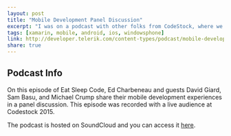 ```yaml
---
layout: post
title: "Mobile Development Panel Discussion"
excerpt: "I was on a podcast with other folks from CodeStock, where we talked about mobile development. "
tags: [xamarin, mobile, android, ios, windowsphone]
link: http://developer.telerik.com/content-types/podcast/mobile-development-panel-discussion/
share: true
---
```

## Podcast Info

On this episode of Eat Sleep Code, Ed Charbeneau and guests David Giard, Sam Basu, and Michael Crump share their mobile development experiences in a panel discussion. This episode was recorded with a live audience at Codestock 2015.


The podcast is hosted on SoundCloud and you can access it [here](http://developer.telerik.com/content-types/podcast/mobile-development-panel-discussion/).